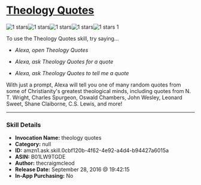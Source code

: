 # [Theology Quotes](http://alexa.amazon.com/#skills/amzn1.ask.skill.0cbf120b-4f62-4e92-a4d4-b94427a6015a)
![1 stars](../../images/ic_star_black_18dp_1x.png)![1 stars](../../images/ic_star_border_black_18dp_1x.png)![1 stars](../../images/ic_star_border_black_18dp_1x.png)![1 stars](../../images/ic_star_border_black_18dp_1x.png)![1 stars](../../images/ic_star_border_black_18dp_1x.png) 1

To use the Theology Quotes skill, try saying...

* *Alexa, open Theology Quotes*

* *Alexa, ask Theology Quotes for a quote*

* *Alexa, ask Theology Quotes to tell me a quote*

With just a prompt, Alexa will tell you one of many random quotes from some of Christianity's greatest theological minds, including quotes from N. T. Wright, Charles Spurgeon, Oswald Chambers, John Wesley, Leonard Sweet, Shane Claiborne, C.S. Lewis, and more!

***

### Skill Details

* **Invocation Name:** theology quotes
* **Category:** null
* **ID:** amzn1.ask.skill.0cbf120b-4f62-4e92-a4d4-b94427a6015a
* **ASIN:** B01LW9TGDE
* **Author:** thecraigmcleod
* **Release Date:** September 28, 2016 @ 19:42:15
* **In-App Purchasing:** No
